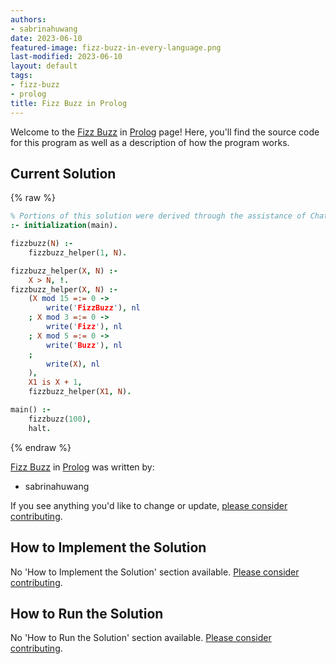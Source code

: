 ```yaml
---
authors:
- sabrinahuwang
date: 2023-06-10
featured-image: fizz-buzz-in-every-language.png
last-modified: 2023-06-10
layout: default
tags:
- fizz-buzz
- prolog
title: Fizz Buzz in Prolog
---
```


Welcome to the [Fizz Buzz](https://sampleprograms.io/projects/fizz-buzz) in [Prolog](https://sampleprograms.io/languages/prolog) page! Here, you'll find the source code for this program as well as a description of how the program works.

## Current Solution

{% raw %}

```prolog
% Portions of this solution were derived through the assistance of ChatGPT.
:- initialization(main).

fizzbuzz(N) :-
    fizzbuzz_helper(1, N).

fizzbuzz_helper(X, N) :-
    X > N, !.
fizzbuzz_helper(X, N) :-
    (X mod 15 =:= 0 ->
        write('FizzBuzz'), nl
    ; X mod 3 =:= 0 ->
        write('Fizz'), nl
    ; X mod 5 =:= 0 ->
        write('Buzz'), nl
    ;
        write(X), nl
    ),
    X1 is X + 1,
    fizzbuzz_helper(X1, N).

main() :-
    fizzbuzz(100),
    halt.
```

{% endraw %}

[Fizz Buzz](https://sampleprograms.io/projects/fizz-buzz) in [Prolog](https://sampleprograms.io/languages/prolog) was written by:

- sabrinahuwang

If you see anything you'd like to change or update, [please consider contributing](https://github.com/TheRenegadeCoder/sample-programs).

## How to Implement the Solution

No 'How to Implement the Solution' section available. [Please consider contributing](https://github.com/TheRenegadeCoder/sample-programs-website).

## How to Run the Solution

No 'How to Run the Solution' section available. [Please consider contributing](https://github.com/TheRenegadeCoder/sample-programs-website).